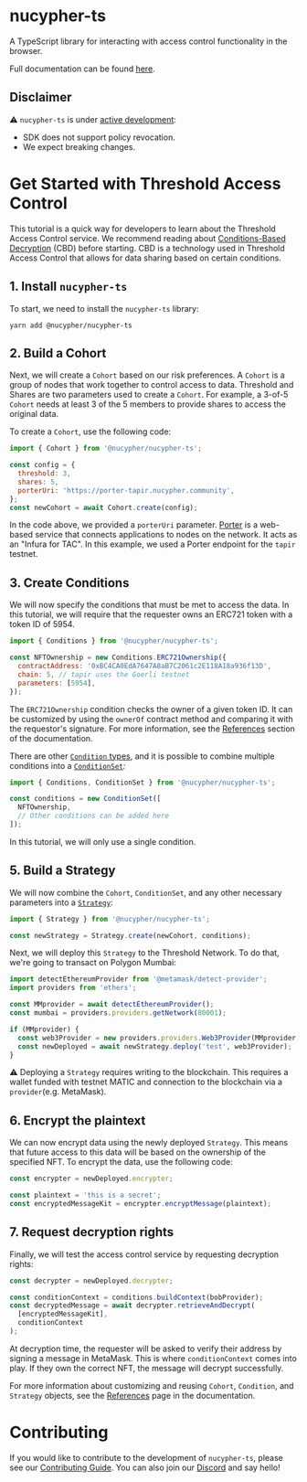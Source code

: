 # nucypher-ts

A TypeScript library for interacting with access control functionality in the browser.

Full documentation can be found [here](https://docs.threshold.network/app-development/threshold-access-control-tac).

## Disclaimer

:warning: `nucypher-ts` is under [active development](https://github.com/nucypher/nucypher-ts/pulls):

- SDK does not support policy revocation.
- We expect breaking changes.

# Get Started with Threshold Access Control

This tutorial is a quick way for developers to learn about the Threshold Access Control service. We recommend reading about [Conditions-Based Decryption](https://docs.threshold.network/fundamentals/threshold-access-control/conditions-based-decryption-cbd) (CBD) before starting. CBD is a technology used in Threshold Access Control that allows for data sharing based on certain conditions.

## 1. Install `nucypher-ts`

To start, we need to install the `nucypher-ts` library:

```
yarn add @nucypher/nucypher-ts
```

## 2. Build a Cohort

Next, we will create a `Cohort` based on our risk preferences. A `Cohort` is a group of nodes that work together to control access to data. Threshold and Shares are two parameters used to create a `Cohort`. For example, a 3-of-5 `Cohort` needs at least 3 of the 5 members to provide shares to access the original data.

To create a `Cohort`, use the following code:

```javascript
import { Cohort } from '@nucypher/nucypher-ts';

const config = {
  threshold: 3,
  shares: 5,
  porterUri: 'https://porter-tapir.nucypher.community',
};
const newCohort = await Cohort.create(config);
```

In the code above, we provided a `porterUri` parameter. [Porter](https://docs.nucypher.com/en/latest/application_development/web_development.html#porter) is a web-based service that connects applications to nodes on the network. It acts as an "Infura for TAC". In this example, we used a Porter endpoint for the `tapir` testnet.

## 3. Create Conditions

We will now specify the conditions that must be met to access the data. In this tutorial, we will require that the requester owns an ERC721 token with a token ID of 5954.

```javascript
import { Conditions } from '@nucypher/nucypher-ts';

const NFTOwnership = new Conditions.ERC721Ownership({
  contractAddress: '0xBC4CA0EdA7647A8aB7C2061c2E118A18a936f13D',
  chain: 5, // tapir uses the Goerli testnet
  parameters: [5954],
});
```

The `ERC721Ownership` condition checks the owner of a given token ID. It can be customized by using the `ownerOf` contract method and comparing it with the requestor's signature. For more information, see the [References](https://docs.threshold.network/app-development/threshold-access-control-tac/references/conditions#conditions.erc721ownership) section of the documentation.

There are other [`Condition` types](https://docs.threshold.network/app-development/threshold-access-control-tac/references/conditions), and it is possible to combine multiple conditions into a [`ConditionSet`](https://docs.threshold.network/app-development/threshold-access-control-tac/references/condition-set)_:_

```javascript
import { Conditions, ConditionSet } from '@nucypher/nucypher-ts';

const conditions = new ConditionSet([
  NFTOwnership,
  // Other conditions can be added here
]);
```

In this tutorial, we will only use a single condition.

## 5. Build a Strategy

We will now combine the `Cohort`, `ConditionSet`, and any other necessary parameters into a [`Strategy`](https://docs.threshold.network/app-development/threshold-access-control-tac/references/strategy):

```javascript
import { Strategy } from '@nucypher/nucypher-ts';

const newStrategy = Strategy.create(newCohort, conditions);
```

Next, we will deploy this `Strategy` to the Threshold Network. To do that, we're going to transact on Polygon Mumbai:

```typescript
import detectEthereumProvider from '@metamask/detect-provider';
import providers from 'ethers';

const MMprovider = await detectEthereumProvider();
const mumbai = providers.providers.getNetwork(80001);

if (MMprovider) {
  const web3Provider = new providers.providers.Web3Provider(MMprovider, mumbai);
  const newDeployed = await newStrategy.deploy('test', web3Provider);
}
```

:warning: Deploying a `Strategy` requires writing to the blockchain. This requires a wallet funded with testnet MATIC and connection to the blockchain via a `provider`(e.g. MetaMask).

## 6. Encrypt the plaintext

We can now encrypt data using the newly deployed `Strategy`. This means that future access to this data will be based on the ownership of the specified NFT. To encrypt the data, use the following code:

```javascript
const encrypter = newDeployed.encrypter;

const plaintext = 'this is a secret';
const encryptedMessageKit = encrypter.encryptMessage(plaintext);
```

## 7. Request decryption rights

Finally, we will test the access control service by requesting decryption rights:

```javascript
const decrypter = newDeployed.decrypter;

const conditionContext = conditions.buildContext(bobProvider);
const decryptedMessage = await decrypter.retrieveAndDecrypt(
  [encryptedMessageKit],
  conditionContext
);
```

At decryption time, the requester will be asked to verify their address by signing a message in MetaMask. This is where `conditionContext` comes into play. If they own the correct NFT, the message will decrypt successfully.

For more information about customizing and reusing `Cohort`, `Condition`, and `Strategy` objects, see the [References](https://docs.threshold.network/app-development/threshold-access-control-tac/references) page in the documentation.

# Contributing

If you would like to contribute to the development of `nucypher-ts`, please see our [Contributing Guide](CONTRIBUTING.md). You can also join our [Discord](http://discord.gg/threshold) and say hello!
